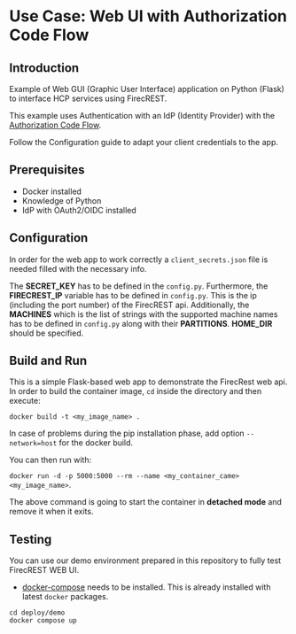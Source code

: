 # Use Case: Web UI with Authorization Code Flow

## Introduction

Example of Web GUI (Graphic User Interface) application on Python (Flask) to interface HCP services using FirecREST.

This example uses Authentication with an IdP (Identity Provider) with the [Authorization Code Flow](https://oauth.net/2/grant-types/authorization-code/).

Follow the Configuration guide to adapt your client credentials to the app.

## Prerequisites

- Docker installed
- Knowledge of Python
- IdP with OAuth2/OIDC installed

## Configuration

In order for the web app to work correctly a `client_secrets.json` file is needed filled with the necessary info.

The **SECRET_KEY** has to be defined in the `config.py`.
Furthermore, the **FIRECREST_IP** variable has to be defined in `config.py`.
This is the ip (including the port number) of the FirecREST api.
Additionally, the **MACHINES** which is the list of strings with the supported machine names has to be defined in `config.py` along with their **PARTITIONS**.
**HOME_DIR** should be specified.

## Build and Run

This is a simple Flask-based web app to demonstrate the FirecRest web api.
In order to build the container image, `cd` inside the directory and then execute:

 `docker build -t <my_image_name> .`

In case of problems during the pip installation phase, add option `--network=host` for the docker build.

You can then run with:

`docker run -d -p 5000:5000 --rm --name <my_container_came> <my_image_name>`.

The above command is going to start the container in **detached mode** and remove it when it exits.

## Testing

You can use our demo environment prepared in this repository to fully test FirecREST WEB UI.

- [docker-compose](https://docs.docker.com/compose/) needs to be installed. This is already installed with latest `docker` packages.

```
cd deploy/demo
docker compose up
```